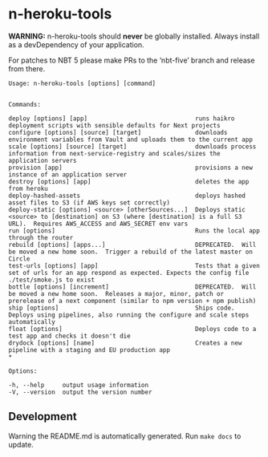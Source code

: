 # n-heroku-tools
**WARNING:** n-heroku-tools should **never** be globally installed.  Always install as a devDependency of your application.

For patches to NBT 5 please make PRs to the ‘nbt-five’ branch and release from there.


	Usage: n-heroku-tools [options] [command]


	Commands:

	deploy [options] [app]                              runs haikro deployment scripts with sensible defaults for Next projects
	configure [options] [source] [target]               downloads environment variables from Vault and uploads them to the current app
	scale [options] [source] [target]                   downloads process information from next-service-registry and scales/sizes the application servers
	provision [app]                                     provisions a new instance of an application server
	destroy [options] [app]                             deletes the app from heroku
	deploy-hashed-assets                                deploys hashed asset files to S3 (if AWS keys set correctly)
	deploy-static [options] <source> [otherSources...]  Deploys static <source> to [destination] on S3 (where [destination] is a full S3 URL).  Requires AWS_ACCESS and AWS_SECRET env vars
	run [options]                                       Runs the local app through the router
	rebuild [options] [apps...]                         DEPRECATED.  Will be moved a new home soon.  Trigger a rebuild of the latest master on Circle
	test-urls [options] [app]                           Tests that a given set of urls for an app respond as expected. Expects the config file ./test/smoke.js to exist
	bottle [options] [increment]                        DEPRECATED.  Will be moved a new home soon.  Releases a major, minor, patch or prerelease of a next component (similar to npm version + npm publish)
	ship [options]                                      Ships code.  Deploys using pipelines, also running the configure and scale steps automatically
	float [options]                                     Deploys code to a test app and checks it doesn't die
	drydock [options] [name]                            Creates a new pipeline with a staging and EU production app
	*

	Options:

	-h, --help     output usage information
	-V, --version  output the version number

## Development
Warning the README.md is automatically generated. Run `make docs` to update.
